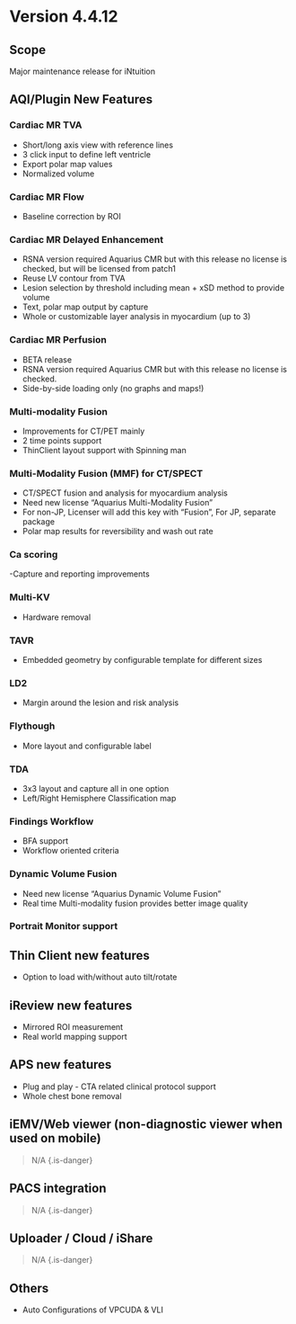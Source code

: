 <!-- TITLE: AQI Release Overview -->
<!-- SUBTITLE: This page summarizes design and development plan of Aquarius iNtutition Edition, for each version to give an overview of the releases. -->

# Version 4.4.12
## Scope
Major maintenance release for iNtuition

## AQI/Plugin New Features
### Cardiac MR TVA
- Short/long axis view with reference lines
- 3 click input to define left ventricle
- Export polar map values
- Normalized volume

### Cardiac MR Flow
- Baseline correction by ROI

### Cardiac MR Delayed Enhancement
- RSNA version required Aquarius CMR but with this release no license is checked, but will be licensed from patch1 
- Reuse LV contour from TVA
- Lesion selection by threshold including mean + xSD method to provide volume
- Text, polar map output by capture
- Whole or customizable layer analysis in myocardium (up to 3)

### Cardiac MR Perfusion
- BETA release
- RSNA version required Aquarius CMR but with this release no license is checked.  
- Side-by-side loading only (no graphs and maps!)

### Multi-modality Fusion 
- Improvements for CT/PET mainly
- 2 time points support
- ThinClient layout support with Spinning man

### Multi-Modality Fusion (MMF) for CT/SPECT
- CT/SPECT fusion and analysis for myocardium analysis
- Need new license “Aquarius Multi-Modality Fusion”
- For non-JP, Licenser will add this key with “Fusion”, For JP, separate package
- Polar map results for reversibility and wash out rate

### Ca scoring
-Capture and reporting improvements

### Multi-KV
- Hardware removal

### TAVR
- Embedded geometry by configurable template for different sizes

### LD2
- Margin around the lesion and risk analysis 

### Flythough 
- More layout and configurable label

### TDA 
- 3x3 layout and capture all in one option
- Left/Right Hemisphere Classification map 

### Findings Workflow
- BFA support
- Workflow oriented criteria 

### Dynamic Volume Fusion
- Need new license “Aquarius Dynamic Volume Fusion”
- Real time Multi-modality fusion provides better image quality

### Portrait Monitor support

## Thin Client new features 
- Option to load with/without auto tilt/rotate

## iReview new features
- Mirrored ROI measurement
- Real world mapping support

## APS new features
- Plug and play - CTA related clinical protocol support
- Whole chest bone removal

## iEMV/Web viewer (non-diagnostic viewer when used on mobile)
> N/A
{.is-danger}

## PACS integration
> N/A
{.is-danger}

## Uploader / Cloud / iShare
> N/A
{.is-danger}

## Others
- Auto Configurations of VPCUDA & VLI

